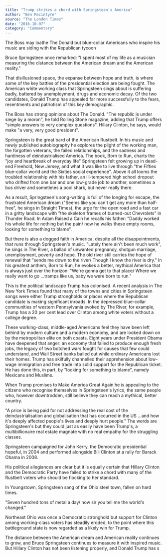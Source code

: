```yaml
---
title: "Trump strikes a chord with Springsteen's America"
author: "Ben Macintyre"
source: "The London Times"
date: "2016-10-07"
category: "Commentary"
---
```


The Boss may loathe The Donald but blue-collar Americans who inspire his music are siding with the Republican tycoon

Bruce Springsteen once remarked: "I spent most of my life as a musician measuring the distance between the American dream and the American reality."

That disillusioned space, the expanse between hope and truth, is where some of the key battles of the presidential election are being fought. The American white working class that Springsteen sings about is suffering badly, battered by unemployment, drugs and economic decay. Of the two candidates, Donald Trump has appealed far more successfully to the fears, resentments and patriotism of this key demographic.

The Boss has strong opinions about The Donald. "The republic is under siege by a moron", he told Rolling Stone magazine, adding that Trump offers "simple answers to very complex questions". Hillary Clinton, he says, would make "a very, very good president".

Springsteen is the great bard of the American Rustbelt. In his music and newly published autobiography he explores the plight of the working man, the forgotten veterans, the failed relationships, and the sadness and hardiness of deindustrialised America. The book, Born to Run, charts the "joy and heartbreak of everyday life" Springsteen felt growing up in dead-end Freehold, New Jersey, and what it was like to live through "the Fifties blue-collar world and the Sixties social experience". Above it all looms the troubled relationship with his father, an ill-tempered high school dropout who drifted from one bar and one low-grade job to another, sometimes a bus driver and sometimes a pool shark, but never really there.

As a result, Springsteen's song-writing is full of the longing for escape, the frustrated American dream ("Seems like you can't get any more than half-free", he sings in Straight Times), the urge for the open road and a fast car in a gritty landscape with "the skeleton frames of burned-out Chevrolets" in Thunder Road. In Adam Raised a Cain he recalls his father: "Daddy worked his whole life for nothing but the pain/ now he walks these empty rooms, looking for something to blame".

But there is also a dogged faith in America, despite all the disappointments, that runs through Springsteen's music. "Lately there ain't been much work", he sings in The River, a ballad of unwanted pregnancy, shotgun marriage, unemployment, poverty and hope. The old river still carries the hope of renewal that "sends me down to the river/ Though I know the river is dry." In his greatest anthem, Born to Run, he evokes a better, mythical America that is always just over the horizon: "We're gonna get to that place/ Where we really want to go ...tramps like us, baby we were born to run."

This is the political landscape Trump has colonised. A recent analysis in The New York Times found that many of the towns and cities in Springsteen songs were either Trump strongholds or places where the Republican candidate is making significant inroads. In the depressed blue-collar communities of western Pennsylvania evoked by The River, for example, Trump has a 20 per cent lead over Clinton among white voters without a college degree.

These working-class, middle-aged Americans feel they have been left behind by modern culture and a modern economy, and are looked down on by the metropolitan elite on both coasts. Eight years under President Obama have deepened that anger: an economy that failed to produce enough fresh jobs, the legacy of two botched wars fought for causes that few could understand, and Wall Street banks bailed out while ordinary Americans lost their homes. Trump has skilfully channelled their apprehension about low-wage immigration and free trade into solid support for the Republican ticket. He has done this, in part, by "looking for something to blame", namely Mexicans and Muslims.

When Trump promises to Make America Great Again he is appealing to the citizens who recognise themselves in Springsteen's lyrics, the same people who, however downtrodden, still believe they can reach a mythical, better country.

"A price is being paid for not addressing the real cost of the deindustrialisation and globalisation that has occurred in the US ...and how it's deeply affected people's lives and deeply hurt people." The words are Springsteen's but they could just as easily have been Trump's, a multibillionaire real estate magnate with no real empathy for the struggling classes.

Springsteen campaigned for John Kerry, the Democratic presidential hopeful, in 2004 and performed alongside Bill Clinton at a rally for Barack Obama in 2008.

His political allegiances are clear but it is equally certain that Hillary Clinton and the Democratic Party have failed to strike a chord with many of the Rustbelt voters who should be flocking to her standard.

In Youngstown, Springsteen sang of the Ohio steel town, fallen on hard times.

"Seven hundred tons of metal a day/ now sir you tell me the world's changed."

Northeast Ohio was once a Democratic stronghold but support for Clinton among working-class voters has steadily eroded, to the point where this battleground state is now regarded as a likely win for Trump.

The distance between the American dream and American reality continues to grow, and Bruce Springsteen continues to measure it with inspired music. But Hillary Clinton has not been listening properly, and Donald Trump has s